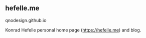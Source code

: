 ## hefelle.me

qnodesign.github.io

Konrad Hefelle personal home page (https://hefelle.me) and blog.
